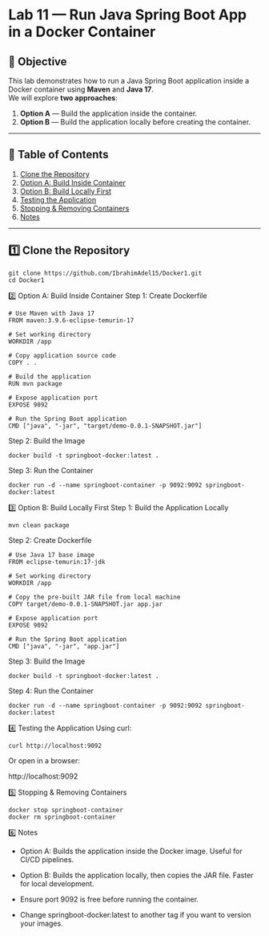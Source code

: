 # Lab 11 — Run Java Spring Boot App in a Docker Container

## 📌 Objective
This lab demonstrates how to run a Java Spring Boot application inside a Docker container using **Maven** and **Java 17**.  
We will explore **two approaches**:
1. **Option A** — Build the application inside the container.
2. **Option B** — Build the application locally before creating the container.

---

## 📂 Table of Contents
1. [Clone the Repository](#1-clone-the-repository)
2. [Option A: Build Inside Container](#2-option-a-build-inside-container)
3. [Option B: Build Locally First](#3-option-b-build-locally-first)
4. [Testing the Application](#4-testing-the-application)
5. [Stopping & Removing Containers](#5-stopping--removing-containers)
6. [Notes](#6-notes)

---

## 1️⃣ Clone the Repository
```
git clone https://github.com/IbrahimAdel15/Docker1.git
cd Docker1
```
2️⃣ Option A: Build Inside Container
Step 1: Create Dockerfile
```
# Use Maven with Java 17
FROM maven:3.9.6-eclipse-temurin-17

# Set working directory
WORKDIR /app

# Copy application source code
COPY . .

# Build the application
RUN mvn package

# Expose application port
EXPOSE 9092

# Run the Spring Boot application
CMD ["java", "-jar", "target/demo-0.0.1-SNAPSHOT.jar"]
```
Step 2: Build the Image
```
docker build -t springboot-docker:latest .
```
Step 3: Run the Container
```
docker run -d --name springboot-container -p 9092:9092 springboot-docker:latest
```
3️⃣ Option B: Build Locally First
Step 1: Build the Application Locally
```
mvn clean package
```
Step 2: Create Dockerfile
```
# Use Java 17 base image
FROM eclipse-temurin:17-jdk

# Set working directory
WORKDIR /app

# Copy the pre-built JAR file from local machine
COPY target/demo-0.0.1-SNAPSHOT.jar app.jar

# Expose application port
EXPOSE 9092

# Run the Spring Boot application
CMD ["java", "-jar", "app.jar"]
```
Step 3: Build the Image
```
docker build -t springboot-docker:latest .
```
Step 4: Run the Container
```
docker run -d --name springboot-container -p 9092:9092 springboot-docker:latest
```
4️⃣ Testing the Application
Using curl:
```
curl http://localhost:9092
```
Or open in a browser:

http://localhost:9092

5️⃣ Stopping & Removing Containers
```
docker stop springboot-container
docker rm springboot-container
```
6️⃣ Notes
-  Option A: Builds the application inside the Docker image. Useful for CI/CD pipelines.

-  Option B: Builds the application locally, then copies the JAR file. Faster for local development.

-  Ensure port 9092 is free before running the container.

-  Change springboot-docker:latest to another tag if you want to version your images.
